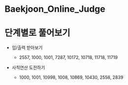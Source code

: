# Baekjoon_Online_Judge

단계별로 풀어보기
========
- 입/출력 받아보기
  * 2557, 1000, 1001, 7287, 10172, 10718, 11718, 11719

- 사칙연산 도전하기
  * 1000, 1001, 10998, 1008, 10869, 10430, 2558, 2839